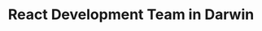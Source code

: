 ---
title: React Development Team in Darwin
permalink: /landings/react-developer-darwin
technology: React
location: Darwin
---